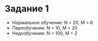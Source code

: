 # Задание 1

- Нормальное обучение: N = 20, M = 6
- Переобучение: N = 10, M = 20
- Недообучение: N = 100, M = 2